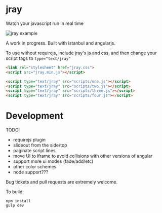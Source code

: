 # jray

Watch your javascript run in real time

![jray example](https://raw.github.com/bwiklund/jray/master/examples/jray.gif)

A work in progress. Built with istanbul and angularjs.

To use without requirejs, include jray's js and css, and then change your script tags to `type="text/jray"`

```html
<link rel="stylesheet" href="jray.css">
<script src="jray.min.js"></script>

<script type="text/jray" src="scripts/one.js"></script>
<script type="text/jray" src="scripts/two.js"></script>
<script type="text/jray" src="scripts/three.js"></script>
<script type="text/jray" src="scripts/four.js"></script>
```

# Development

TODO:

- requirejs plugin
- slideout from the side/top
- paginate script lines
- move UI to iframe to avoid collisions with other versions of angular
- support more ui modes (fade/add/etc)
- other color schemes
- node support???

Bug tickets and pull requests are extremely welcome.

To build:

```
npm install
gulp dev
```
